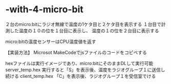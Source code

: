 # -with-4-micro-bit
２台のmicro:bitにラジオ無線で温度の1ケタ目と２ケタ目を表示する
１台目で計測した温度の１０の位を１台目に表示し、
温度の１の位を２台目に表示する

micro:bitの温度センサーはCPU温度値を返す

【実装方法】
Microsot MakeCodeでjsファイルのコードをコピペする

hexファイルは実行イメージであり、micro:bitにそのままDLして実行可能
server_temp.hex 実行すると「S」を表示後、温度をラジオグループ１に送信し続ける
client_temp.hex 「C」を表示後、ラジオグループ１を受信室でける
